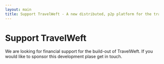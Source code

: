 ```yaml
---
layout: main
title: Support TravelWeft - A new distributed, p2p platform for the travel industry
---
```

# Support TravelWeft

We are looking for financial support for the build-out of TravelWeft. If you would like to sponsor this development plase get in touch.
